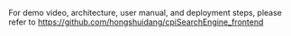 For demo video, architecture, user manual, and deployment steps, please refer to https://github.com/hongshuidang/cpiSearchEngine_frontend
